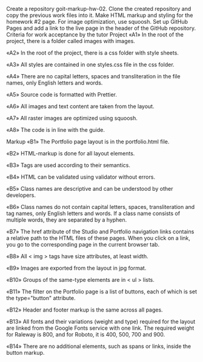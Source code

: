 Create a repository goit-markup-hw-02.
Clone the created repository and copy the previous work files into it.
Make HTML markup and styling for the homework #2 page.
For image optimization, use squoosh.
Set up GitHub Pages and add a link to the live page in the header of the GitHub repository.
Criteria for work acceptance by the tutor
Project
«A1» In the root of the project, there is a folder called images with images.

«A2» In the root of the project, there is a css folder with style sheets.

«A3» All styles are contained in one styles.css file in the css folder.

«A4» There are no capital letters, spaces and transliteration in the file names, only English letters and words.

«A5» Source code is formatted with Prettier.

«A6» All images and text content are taken from the layout.

«A7» All raster images are optimized using squoosh.

«A8» The code is in line with the guide.

Markup
«B1» The Portfolio page layout is in the portfolio.html file.

«B2» HTML-markup is done for all layout elements.

«B3» Tags are used according to their semantics.

«B4» HTML can be validated using validator without errors.

«B5» Class names are descriptive and can be understood by other developers.

«B6» Class names do not contain capital letters, spaces, transliteration and tag names, only English letters and words. If a class name consists of multiple words, they are separated by a hyphen.

«B7» The href attribute of the Studio and Portfolio navigation links contains a relative path to the HTML files of these pages. When you click on a link, you go to the corresponding page in the current browser tab.

«B8» All < img > tags have size attributes, at least width.

«B9» Images are exported from the layout in jpg format.

«B10» Groups of the same-type elements are in < ul > lists.

«B11» The filter on the Portfolio page is a list of buttons, each of which is set the type="button" attribute.

«B12» Header and footer markup is the same across all pages.

«B13» All fonts and their variations (weight and type) required for the layout are linked from the Google Fonts service with one link. The required weight for Raleway is 800, and for Roboto, it is 400, 500, 700 and 900.

«B14» There are no additional elements, such as spans or links, inside the button markup.
